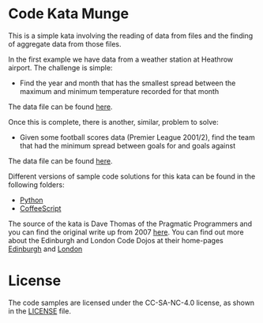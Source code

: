 # Code Kata Munge
This is a simple kata involving the reading of data from files and the finding of aggregate data from those files.

In the first example we have data from a weather station at Heathrow airport. The challenge is simple:

* Find the year and month that has the smallest spread between the maximum and minimum temperature recorded for that month

The data file can be found [here](football.dat).

Once this is complete, there is another, similar, problem to solve:

* Given some football scores data (Premier League 2001/2), find the team that had the minimum spread between goals for and goals against

The data file can be found [here](heathrow-weather-data.txt).

Different versions of sample code solutions for this kata can be found in the following folders:
* [Python](/python)
* [CoffeeScript](/coffee)

The source of the kata is Dave Thomas of the Pragmatic Programmers and you can find the original write up from 2007 [here](http://codekata.com/kata/kata04-data-munging/). You can find out more about the Edinburgh and London Code Dojos at their home-pages  [Edinburgh](http://www.meetup.com/Edinburgh-Code-Dojo/) and [London](http://www.meetup.com/London-Code-Dojo/)

# License
The code samples are licensed under the CC-SA-NC-4.0 license, as shown in the [LICENSE](/LICENSE) file.
